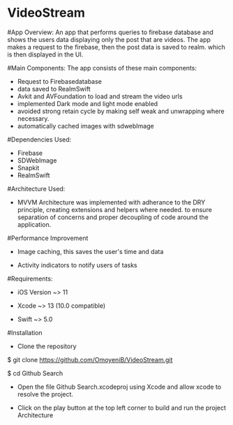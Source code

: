 # VideoStream


#App Overview:
 An app that performs queries to firebase database and shows the users data displaying only the post that are videos. The app makes a request to the firebase, then the post data is saved to realm. which is then displayed in the UI. 

#Main Components: The app consists of these main components:
- Request to Firebasedatabase
- data saved to RealmSwift
- Avkit and AVFoundation to load and stream the video urls
- implemented Dark mode and light mode enabled
- avoided strong retain cycle by making self weak and unwrapping where necessary.
- automatically cached images with sdwebImage


#Dependencies Used:
- Firebase
- SDWebImage
- Snapkit
- RealmSwift

#Architecture Used:
- MVVM Architecture was implemented with adherance to the DRY principle, creating extensions and helpers where needed. to ensure separation of concerns and proper decoupling of code around the application.

#Performance Improvement
- Image caching, this saves the user's time and data

- Activity indicators to notify users of tasks

#Requirements:

- iOS Version ~> 11

- Xcode ~> 13 (10.0 compatible)

- Swift ~> 5.0

#Installation

- Clone the repository

$ git clone https://github.com/OmoyeniB/VideoStream.git

$ cd Github Search

- Open the file Github Search.xcodeproj using Xcode and allow xcode to resolve the project.

- Click on the play button at the top left corner to build and run the project Architecture

